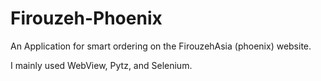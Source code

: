 # Firouzeh-Phoenix
An Application for smart ordering on the FirouzehAsia (phoenix) website.

I mainly used WebView, Pytz, and Selenium.
